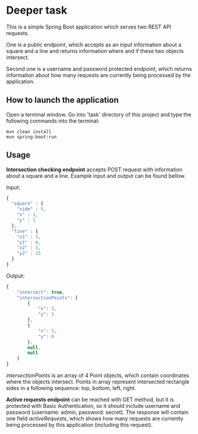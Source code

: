 # Deeper task

This is a simple Spring Boot application which serves two REST API requests.

One is a public endpoint, which accepts as an input information about a square and a line and returns information where and if these two objects intersect.

Second one is a username and password protected endpoint, which returns information about how many requests are currently being processed by the application.

## How to launch the application

Open a terminal window. Go into 'task' directory of this project and type the following commands into the terminal:

```shell
mvn clean install
mvn spring-boot:run
```

## Usage

**Intersection checking endpoint** accepts POST request with information about a square and a line. Example input and output can be found bellow.

Input:

```javascript
{
  "square" : {
    "side" : 5,
    "x" : 1,
    "y" : 1
  },
  "line" : {
    "x1" : 3,
    "y1" : 0,
    "x2" : 3,
    "y2" : 15
  }
}
```

Output:

```javascript
{
    "intersect": true,
    "intersectionPoints": [
        {
            "x": 3,
            "y": 1
        },
        {
            "x": 3,
            "y": 6
        },
        null,
        null
    ]
}
```

*intersectionPoints* is an array of 4 Point objects, which contain coordinates where the objects intersect. Points in array represent intersected rectangle sides in a following sequence: top, bottom, left, right.

**Active requests endpoint** can be reached with GET method, but it is protected with Basic Authentication, so it should include username and password (username: admin, password: secret). The response will contain one field *activeRequests*, which shows how many requests are currently being processed by this application (including this request).
